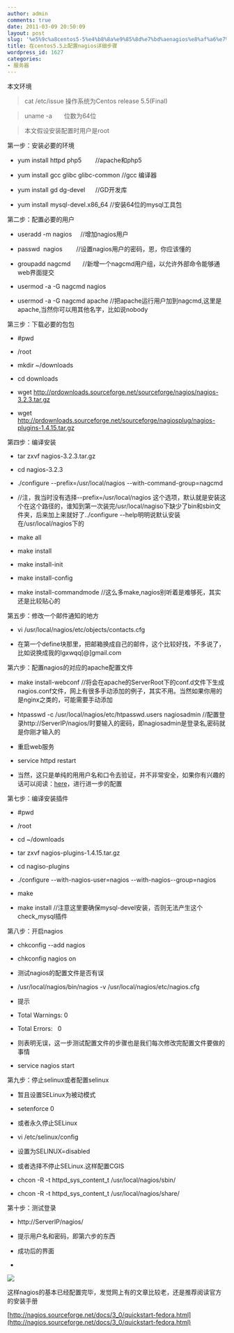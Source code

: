 ```yaml
---
author: admin
comments: true
date: 2011-03-09 20:50:09
layout: post
slug: '%e5%9c%a8centos5-5%e4%b8%8a%e9%85%8d%e7%bd%aenagios%e8%af%a6%e7%bb%86%e6%ad%a5%e9%aa%a4'
title: 在centos5.5上配置nagios详细步骤
wordpress_id: 1627
categories:
- 服务器
---
```


本文环境

> 

> 
> cat /etc/issue 操作系统为Centos release 5.5(Final)
> 
> 

> 
> uname -a       位数为64位
> 
> 

> 
> 本文假设安装配置时用户是root
> 
> 

第一步：安装必要的环境
	
  * yum install httpd php5        //apache和php5
	
  * yum install gcc glibc glibc-common //gcc 编译器
	
  * yum install gd dg-devel      //GD开发库
	
  * yum install mysql-devel.x86_64 //安装64位的mysql工具包

第二步：配置必要的用户
	
  * useradd -m nagios     //增加nagios用户
	
  * passwd  nagios        //设置nagios用户的密码，恩，你应该懂的
	
  * groupadd nagcmd       //新增一个nagcmd用户组，以允许外部命令能够通web界面提交
	
  * usermod -a -G nagcmd nagios
	
  * usermod -a -G nagcmd apache //把apache运行用户加到nagcmd,这里是apache,当然你可以用其他名字，比如说nobody<!-- more -->

第三步：下载必要的包包
	
  * #pwd
	
  * /root
	
  * mkdir ~/downloads
	
  * cd downloads
	
  * wget http://prdownloads.sourceforge.net/sourceforge/nagios/nagios-3.2.3.tar.gz
	
  * wget http://prdownloads.sourceforge.net/sourceforge/nagiosplug/nagios-plugins-1.4.15.tar.gz

第四步：编译安装
	
  * tar zxvf nagios-3.2.3.tar.gz
	
  * cd nagios-3.2.3
	
  * ./configure --prefix=/usr/local/nagios --with-command-group=nagcmd
	
  * //注，我当时没有选择--prefix=/usr/local/nagios 这个选项，默认就是安装这个在这个路径的，谁知到第一次装完/usr/local/nagiso下缺少了bin和sbin文件夹，后来加上来就好了../configure --help明明说默认安装在/usr/local/nagios下的
	
  * make all
	
  * make install
	
  * make install-init
	
  * make install-config
	
  * make install-commandmode //这么多make,nagios别听着是难够死，其实还是比较贴心的

第五步：修改一个邮件通知的地方
	
  * vi /usr/local/nagios/etc/objects/contacts.cfg
	
  * 在第一个define块那里，把邮箱换成自己的邮件，这个比较好找，不多说了，比如说换成我的lgxwqq[@]gmail.com

第六步：配置nagios的对应的apache配置文件
	
  * make install-webconf //将会在apache的ServerRoot下的conf.d文件下生成nagios.conf文件，网上有很多手动添加的例子，其实不用。当然如果你用的是nginx之类的，可能需要手动添加
	
  * htpasswd -c /usr/local/nagios/etc/htpasswd.users nagiosadmin //配置登录http://ServerIP/nagios/时要输入的密码，即nagiosadmin是登录名,密码就是你刚才输入的
	
  * 重启web服务
	
  * service httpd restart
	
  * 当然，这只是单纯的用用户名和口令去验证，并不非常安全，如果你有兴趣的话可以阅读：[here](http://nagios.sourceforge.net/docs/3_0/cgisecurity.html)，进行进一步的配置

第七步：编译安装插件
	
  * #pwd
	
  * /root
	
  * cd ~/downloads
	
  * tar zxvf nagios-plugins-1.4.15.tar.gz
	
  * cd nagiso-plugins
	
  * ./configure --with-nagios-user=nagios --with-nagios--group=nagios
	
  * make
	
  * make install //注意这里要确保mysql-devel安装，否则无法产生这个check_mysql插件

第八步：开启nagios
	
  * chkconfig --add nagios
	
  * chkconfig nagios on
	
  * 测试nagios的配置文件是否有误
	
  * /usr/local/nagios/bin/nagios -v /usr/local/nagios/etc/nagios.cfg
	
  * 提示
	
  * Total Warnings: 0
	
  * Total Errors:   0
	
  * 则表明无误，这一步测试配置文件的步骤也是我们每次修改完配置文件要做的事情
	
  * service nagios start

第九步：停止selinux或者配置selinux
	
  * 暂且设置SELinux为被动模式
	
  * setenforce 0
	
  * 或者永久停止SELinux
	
  * vi /etc/selinux/config
	
  * 设置为SELINUX=disabled
	
  * 或者选择不停止SELinux.这样配置CGIS
	
  * chcon -R -t httpd_sys_content_t /usr/local/nagios/sbin/
	
  * chcon -R -t httpd_sys_content_t /usr/local/nagios/share/

第十步：测试登录
	
  * http://ServerIP/nagios/
	
  * 提示用户名和密码，即第六步的东西
	
  * 成功后的界面
	
  * 

![](http://i.imgur.com/BQwea.png)

这样nagios的基本已经配置完毕，发觉网上有的文章比较老，还是推荐阅读官方的安装手册

[http://nagios.sourceforge.net/docs/3_0/quickstart-fedora.html](http://nagios.sourceforge.net/docs/3_0/quickstart-fedora.html)

